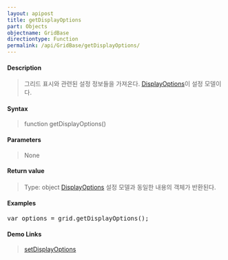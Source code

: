 ```yaml
---
layout: apipost
title: getDisplayOptions
part: Objects
objectname: GridBase
directiontype: Function
permalink: /api/GridBase/getDisplayOptions/
---
```



#### Description

> 그리드 표시와 관련된 설정 정보들을 가져온다. [DisplayOptions](/api/types/DisplayOptions/)이 설정 모델이다.

#### Syntax

> function getDisplayOptions()

#### Parameters

> None

#### Return value

> Type: object
> [DisplayOptions](/api/types/DisplayOptions/) 설정 모델과 동일한 내용의 객체가 반환된다.

#### Examples 

<pre class="prettyprint">
var options = grid.getDisplayOptions();
</pre>

#### Demo Links
> [setDisplayOptions](/api/GridBase/setDisplayOptions)